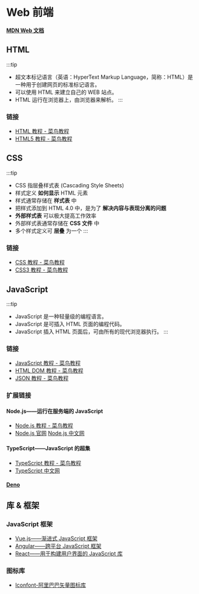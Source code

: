 # Web 前端

**[MDN Web 文档](https://developer.mozilla.org/zh-CN/)**

## HTML

:::tip
- 超文本标记语言（英语：HyperText Markup Language，简称：HTML）是一种用于创建网页的标准标记语言。
- 可以使用 HTML 来建立自己的 WEB 站点。
- HTML 运行在浏览器上，由浏览器来解析。
:::

### 链接

- [HTML 教程 - 菜鸟教程](https://www.runoob.com/html/html-tutorial.html)
- [HTML5 教程 - 菜鸟教程](https://www.runoob.com/html/html5-intro.html)

## CSS

:::tip
- CSS 指层叠样式表 (Cascading Style Sheets)
- 样式定义 **如何显示** HTML 元素
- 样式通常存储在 **样式表** 中
- 把样式添加到 HTML 4.0 中，是为了 **解决内容与表现分离的问题**
- **外部样式表** 可以极大提高工作效率
- 外部样式表通常存储在 **CSS 文件** 中
- 多个样式定义可 **层叠** 为一个
:::

### 链接

- [CSS 教程 - 菜鸟教程](https://www.runoob.com/css/css-tutorial.html)
- [CSS3 教程 - 菜鸟教程](https://www.runoob.com/css3/css3-tutorial.html)

## JavaScript

:::tip
- JavaScript 是一种轻量级的编程语言。
- JavaScript 是可插入 HTML 页面的编程代码。
- JavaScript 插入 HTML 页面后，可由所有的现代浏览器执行。
:::

### 链接

- [JavaScript 教程 - 菜鸟教程](https://www.runoob.com/js/js-tutorial.html)
- [HTML DOM 教程 - 菜鸟教程](https://www.runoob.com/htmldom/htmldom-tutorial.html)
- [JSON 教程 - 菜鸟教程](https://www.runoob.com/json/json-tutorial.html)

### 扩展链接

#### Node.js——运行在服务端的 JavaScript

- [Node.js 教程 - 菜鸟教程](https://www.runoob.com/nodejs/nodejs-tutorial.html)
- [Node.js 官网](https://nodejs.org/en/)
  [Node.js 中文网](http://nodejs.cn/)

#### TypeScript——JavaScript 的超集

- [TypeScript 教程 - 菜鸟教程](https://www.runoob.com/typescript/ts-tutorial.html)
- [TypeScript 中文网](https://www.tslang.cn/)

#### [Deno](https://deno.land/)

## 库 & 框架

### JavaScript 框架

- [Vue.js——渐进式 JavaScript 框架](https://cn.vuejs.org/)
- [Angular——跨平台 JavaScript 框架](https://angular.cn/)
- [React——用于构建用户界面的 JavaScript 库](https://react.docschina.org/)

### 图标库

- [Iconfont-阿里巴巴矢量图标库](https://www.iconfont.cn/)